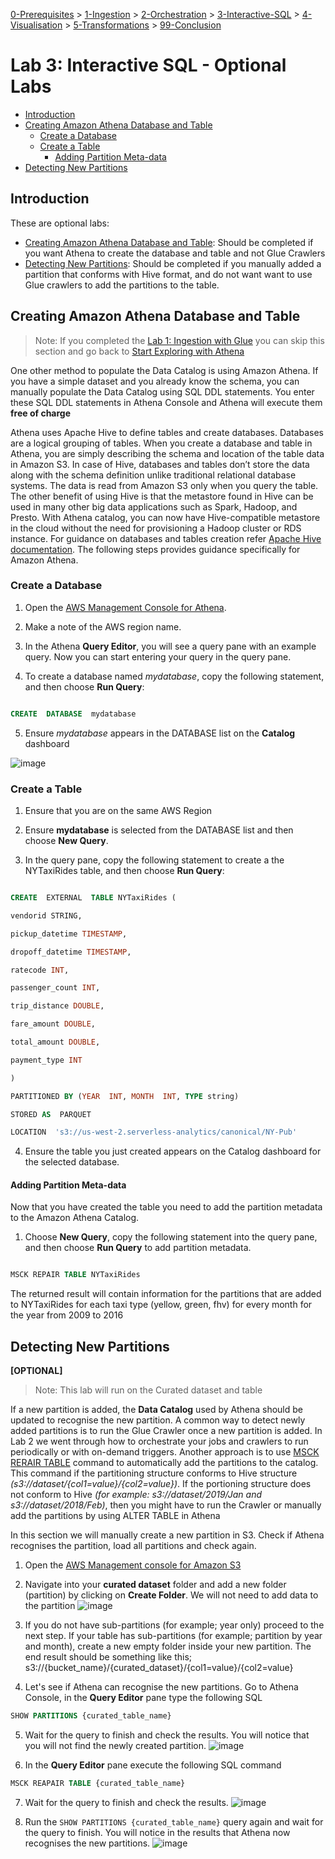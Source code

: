 [0-Prerequisites](../00_Prerequisites/README.md) > [1-Ingestion](../01_ingestion_with_glue/README.md) > [2-Orchestration](../02_orchestration/README.md) > [3-Interactive-SQL](../03_interactive_sql_queries/README.md) > [4-Visualisation](../04_visualization_and_reporting/README.md) > [5-Transformations](../05_transformations/README.md) > [99-Conclusion](../99_Wrap_up_and_clean/README.md)

# Lab 3: Interactive SQL - Optional Labs

- [Introduction](#introduction)
- [Creating Amazon Athena Database and Table](#creating-amazon-athena-database-and-table)
  - [Create a Database](#create-a-database)
  - [Create a Table](#create-a-table)
    - [Adding Partition Meta-data](#adding-partition-meta-data)
- [Detecting New Partitions](#detecting-new-partitions)

## Introduction

These are optional labs:

 - [Creating Amazon Athena Database and Table](#creating-amazon-athena-database-and-table): Should be completed if you want Athena to create the database and table and not Glue Crawlers
 - [Detecting New Partitions](#detecting-new-partitions): Should be completed if you manually added a partition that conforms with Hive format, and do not want want to use Glue crawlers to add the partitions to the table.

## Creating Amazon Athena Database and Table
  

> Note: If you  completed the [Lab 1: Ingestion with Glue](../01_ingestion_with_glue/README.md) you can skip this section and go back to [Start Exploring with Athena](./main.md/#start-exploring-with-athena)

One other method to populate the Data Catalog is using Amazon Athena. If you have a simple dataset and you already know the schema, you can manually populate the Data Catalog using SQL DDL statements. You enter these SQL DDL statements in Athena Console and Athena will execute them **free of charge**

 Athena uses Apache Hive to define tables and create databases. Databases are a logical grouping of tables. When you create a database and table in Athena, you are simply describing the schema and location of the table data in Amazon S3\. In case of Hive, databases and tables don’t store the data along with the schema definition unlike traditional relational database systems. The data is read from Amazon S3 only when you query the table. The other benefit of using Hive is that the metastore found in Hive can be used in many other big data applications such as Spark, Hadoop, and Presto. With Athena catalog, you can now have Hive-compatible metastore in the cloud without the need for provisioning a Hadoop cluster or RDS instance. For guidance on databases and tables creation refer [Apache Hive documentation](https://cwiki.apache.org/confluence/display/Hive/LanguageManual+DDL). The following steps provides guidance specifically for Amazon Athena.

### Create a Database

  

1. Open the [AWS Management Console for Athena](https://console.aws.amazon.com/athena/home).
2. Make a note of the AWS region name.

3. In the Athena **Query Editor**, you will see a query pane with an example query. Now you can start entering your query in the query pane.

4. To create a database named *mydatabase*, copy the following statement, and then choose **Run Query**:

  

````sql

CREATE  DATABASE  mydatabase

````

  

5. Ensure *mydatabase* appears in the DATABASE list on the **Catalog** dashboard

![image](img/athena_database.png)
  

### Create a Table

  

1. Ensure that you are on the same AWS Region

  

2. Ensure **mydatabase** is selected from the DATABASE list and then choose **New Query**.

  

3. In the query pane, copy the following statement to create a the NYTaxiRides table, and then choose **Run Query**:

  

````sql

CREATE  EXTERNAL  TABLE NYTaxiRides (

vendorid STRING,

pickup_datetime TIMESTAMP,

dropoff_datetime TIMESTAMP,

ratecode INT,

passenger_count INT,

trip_distance DOUBLE,

fare_amount DOUBLE,

total_amount DOUBLE,

payment_type INT

)

PARTITIONED BY (YEAR  INT, MONTH  INT, TYPE string)

STORED AS  PARQUET

LOCATION  's3://us-west-2.serverless-analytics/canonical/NY-Pub'

````

  

4. Ensure the table you just created appears on the Catalog dashboard for the selected database.

  
#### Adding Partition Meta-data
Now that you have created the table you need to add the partition metadata to the Amazon Athena Catalog.

  

1. Choose **New Query**, copy the following statement into the query pane, and then choose **Run Query** to add partition metadata.

  

```sql

MSCK REPAIR TABLE NYTaxiRides

```

The returned result will contain information for the partitions that are added to NYTaxiRides for each taxi type (yellow, green, fhv) for every month for the year from 2009 to 2016

## Detecting New Partitions
**[OPTIONAL]**

> Note: This lab will run on the Curated dataset and table
> 
If a new partition is added, the **Data Catalog** used by Athena should be updated to recognise the new partition. A common way to detect newly added partitions is to run the Glue Crawler once a new partition is added. In Lab 2 we went through how to orchestrate your jobs and crawlers to run periodically or with on-demand triggers. 
Another approach is to use [MSCK RERAIR TABLE](https://docs.aws.amazon.com/athena/latest/ug/msck-repair-table.html) command to automatically add the partitions to the catalog. This command if the partitioning structure conforms to Hive structure *(s3://dataset/{col1=value}/{col2=value})*. If the portioning structure does not conform to Hive *(for example: s3://dataset/2019/Jan and s3://dataset/2018/Feb)*, then you might have to run the Crawler or manually add the partitions by using ALTER TABLE in Athena

In this section we will manually create a new partition in S3. Check if Athena recognises the partition, load all partitions and check again.



 1. Open the [AWS Management console for Amazon S3](https://s3.console.aws.amazon.com/s3/home?region=eu-west-1)
 
 2. Navigate into your **curated dataset** folder and add a new folder (partition) by clicking on **Create Folder**. We will not need to add data to the partition
  ![image](img/athena_s3_addpart.png)
  
 3. If you do not have sub-partitions (for example; year only) proceed to the next step. 
If your table has sub-partitions (for example; partition by year and month), create a new empty folder inside your new partition. The end result should be something like this; s3://{bucket_name}/{curated_dataset}/{col1=value}/{col2=value}

 4. Let's see if Athena can recognise the new partitions. Go to Athena Console, in the **Query Editor** pane type the following SQL
   ```sql
 SHOW PARTITIONS {curated_table_name}

```

 5. Wait for the query to finish and check the results. You will notice that you will not find the newly created partition.
   ![image](img/athena_showpart.png)
   
 6. In the **Query Editor** pane execute the following SQL command

  ```sql
 MSCK REAPAIR TABLE {curated_table_name}

```
 7. Wait for the query to finish and check the results.
   ![image](img/athena_newpart_msc.png)
   
 8. Run the ```SHOW PARTITIONS {curated_table_name}``` query again and wait for the query to finish. You will notice in the results that Athena now recognises the new partitions.
   ![image](img/athena_showpart2.png)